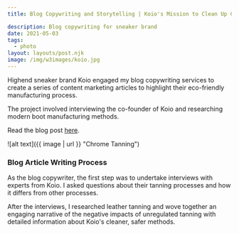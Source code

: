 ```yaml
---
title: Blog Copywriting and Storytelling | Koio's Mission to Clean Up Chrome Tanned Leather

description: Blog copywriting for sneaker brand
date: 2021-05-03
tags:
  - photo
layout: layouts/post.njk
image: /img/w3images/koio.jpg
---
```

Highend sneaker brand Koio engaged my blog copywriting services to create a series of content marketing articles to highlight their eco-friendly manufacturing process.

The project involved interviewing the co-founder of Koio and researching modern boot manufacturing methods.

Read the blog post [here](https://stridewise.com/lwg-gold-rated-leather/).


![alt text]({{ image | url }} "Chrome Tanning")

### Blog Article Writing Process

As the blog copywriter, the first step was to undertake interviews with experts from Koio. I asked questions about their tanning processes and how it differs from other processes.

After the interviews, I researched leather tanning and wove together an engaging narrative of the negative impacts of unregulated tanning with detailed information about Koio's cleaner, safer methods.